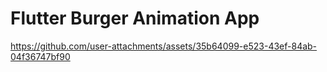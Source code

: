 # Flutter Burger Animation App


https://github.com/user-attachments/assets/35b64099-e523-43ef-84ab-04f36747bf90

